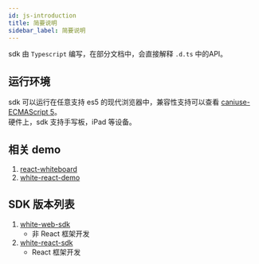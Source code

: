 ```yaml
---
id: js-introduction
title: 简要说明
sidebar_label: 简要说明
---
```


sdk 由 `Typescript` 编写，在部分文档中，会直接解释 `.d.ts` 中的API。

## 运行环境

sdk 可以运行在任意支持 es5 的现代浏览器中，兼容性支持可以查看 [caniuse-ECMAScript 5](https://caniuse.com/#feat=es5)。  
硬件上，sdk 支持手写板，iPad 等设备。

## 相关 demo

1. [react-whiteboard](https://github.com/netless-io/netless-react-whiteboard)
1. [white-react-demo](https://github.com/duty-os/white-react-demo)

## SDK 版本列表

1. [white-web-sdk](https://www.npmjs.com/package/white-web-sdk)
    * 非 React 框架开发
1. [white-react-sdk](https://www.npmjs.com/package/white-react-sdk)
    * React 框架开发